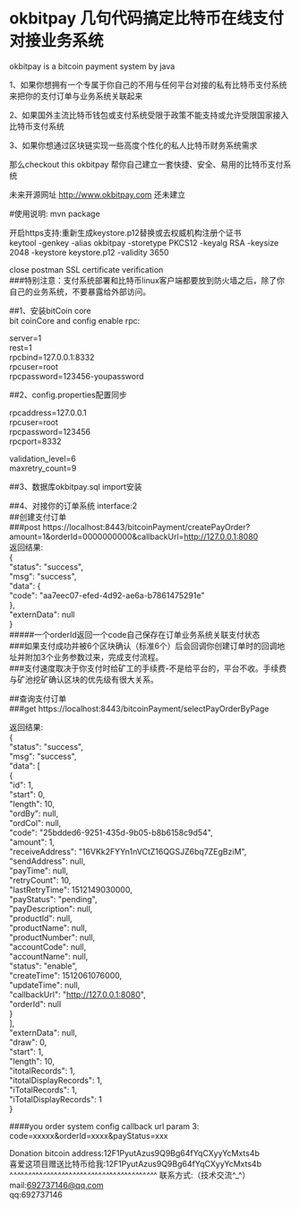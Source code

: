# okbitpay 几句代码搞定比特币在线支付对接业务系统   
okbitpay is a bitcoin payment system by java   

1、如果你想拥有一个专属于你自己的不用与任何平台对接的私有比特币支付系统来把你的支付订单与业务系统关联起来   

2、如果国外主流比特币钱包或支付系统受限于政策不能支持或允许受限国家接入比特币支付系统   

3、如果你想通过区块链实现一些高度个性化的私人比特币财务系统需求   

那么checkout this okbitpay 帮你自己建立一套快捷、安全、易用的比特币支付系统   

未来开源网址 http://www.okbitpay.com 还未建立   


#使用说明:   mvn package

开启https支持:重新生成keystore.p12替换或去权威机构注册个证书   
keytool -genkey -alias okbitpay  -storetype PKCS12 -keyalg RSA -keysize 2048  -keystore keystore.p12 -validity 3650   

close postman SSL certificate verification   
###特别注意：支付系统部署和比特币linux客户端都要放到防火墙之后，除了你自己的业务系统，不要暴露给外部访问。   

##1、安装bitCoin core    
bit coinCore and config enable rpc:   

server=1   
rest=1   
rpcbind=127.0.0.1:8332   
rpcuser=root   
rpcpassword=123456-youpassword   



##2、config.properties配置同步   

rpcaddress=127.0.0.1   
rpcuser=root   
rpcpassword=123456   
rpcport=8332   

validation_level=6   
maxretry_count=9   

##3、数据库okbitpay.sql import安装   

##4、对接你的订单系统 interface:2   
##创建支付订单   
###post https://localhost:8443/bitcoinPayment/createPayOrder?amount=1&orderId=0000000000&callbackUrl=http://127.0.0.1:8080   
返回结果:   
{  
    "status": "success",  
    "msg": "success",  
    "data": {  
        "code": "aa7eec07-efed-4d92-ae6a-b7861475291e"  
    },  
    "externData": null  
}   
#####一个orderId返回一个code自己保存在订单业务系统关联支付状态   
###如果支付成功并被6个区块确认（标准6个）后会回调你创建订单时的回调地址并附加3个业务参数过来，完成支付流程。      
###支付速度取决于你支付时给矿工的手续费-不是给平台的，平台不收。手续费与矿池挖矿确认区块的优先级有很大关系。   

##查询支付订单   
###get https://localhost:8443/bitcoinPayment/selectPayOrderByPage   

返回结果:  
{   
    "status": "success",  
    "msg": "success",  
    "data": [  
        {  
            "id": 1,  
            "start": 0,  
            "length": 10,  
            "ordBy": null,  
            "ordCol": null,  
            "code": "25bdded6-9251-435d-9b05-b8b6158c9d54",  
            "amount": 1,  
            "receiveAddress": "16VKk2FYYn1nVCtZ16QGSJZ6bq7ZEgBziM",  
            "sendAddress": null,  
            "payTime": null,  
            "retryCount": 10,  
            "lastRetryTime": 1512149030000,  
            "payStatus": "pending",  
            "payDescription": null,  
            "productId": null,  
            "productName": null,  
            "productNumber": null,  
            "accountCode": null,  
            "accountName": null,  
            "status": "enable",  
            "createTime": 1512061076000,  
            "updateTime": null,  
            "callbackUrl": "http://127.0.0.1:8080",  
            "orderId": null  
        }  
    ],  
    "externData": null,  
    "draw": 0,  
    "start": 1,  
    "length": 10,  
    "itotalRecords": 1,  
    "itotalDisplayRecords": 1,  
    "iTotalRecords": 1,  
    "iTotalDisplayRecords": 1  
}  
   
####you order system config callback url param 3: code=xxxxx&orderId=xxxx&payStatus=xxx   


Donation bitcoin address:12F1PyutAzus9Q9Bg64fYqCXyyYcMxts4b    
喜爱这项目赠送比特币给我:12F1PyutAzus9Q9Bg64fYqCXyyYcMxts4b   
^_^^_^^_^^_^^_^^_^^_^^_^^_^^_^^_^^_^^_^^_^^_^^_^^_^^_^^_^^_^
联系方式:（技术交流^_^）   
mail:692737146@qq.com    
qq:692737146    

